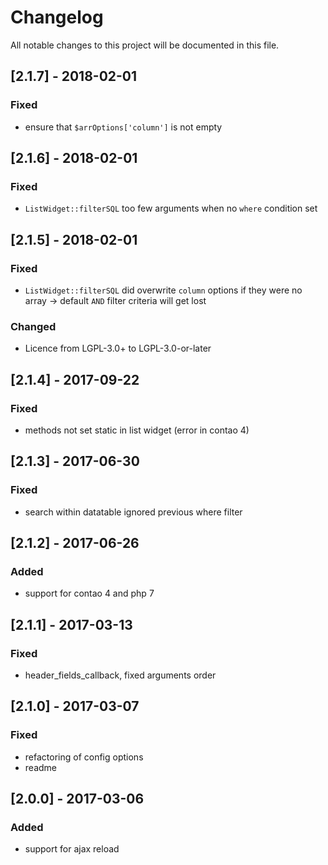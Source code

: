 # Changelog
All notable changes to this project will be documented in this file.

## [2.1.7] - 2018-02-01

### Fixed 
- ensure that `$arrOptions['column']` is not empty

## [2.1.6] - 2018-02-01

### Fixed 
- `ListWidget::filterSQL` too few arguments when no `where` condition set

## [2.1.5] - 2018-02-01

### Fixed 
- `ListWidget::filterSQL` did overwrite `column` options if they were no array -> default `AND` filter criteria will get lost

### Changed
- Licence from LGPL-3.0+ to LGPL-3.0-or-later

## [2.1.4] - 2017-09-22

### Fixed 
* methods not set static in list widget (error in contao 4)

## [2.1.3] - 2017-06-30

### Fixed
- search within datatable ignored previous where filter

## [2.1.2] - 2017-06-26

### Added
- support for contao 4 and php 7

## [2.1.1] - 2017-03-13

### Fixed
- header_fields_callback, fixed arguments order

## [2.1.0] - 2017-03-07

### Fixed
- refactoring of config options
- readme

## [2.0.0] - 2017-03-06

### Added
- support for ajax reload
